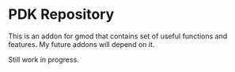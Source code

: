 # PDK Repository
This is an addon for gmod that contains set of useful functions and features. My future addons will depend on it.

Still work in progress.